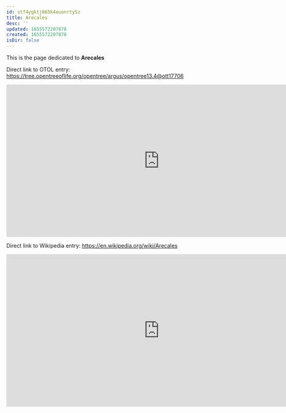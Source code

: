 ```yaml
---
id: stf4ygktj865k4ouonrty5z
title: Arecales
desc: ''
updated: 1655572207878
created: 1655572207878
isDir: false
---
```

This is the page dedicated to **Arecales**


Direct link to OTOL entry: https://tree.opentreeoflife.org/opentree/argus/opentree13.4@ott17706



<html>
    <body>
    <iframe src="https://tree.opentreeoflife.org/opentree/argus/opentree13.4@ott17706"
    width="800" height="400" frameborder="0" allowfullscreen> </iframe>
    </body>
</html>
    


Direct link to Wikipedia entry: https://en.wikipedia.org/wiki/Arecales



<html>
    <body>
    <iframe src="https://en.wikipedia.org/wiki/Arecales"
    width="800" height="400" frameborder="0" allowfullscreen> </iframe>
    </body>
</html>
    
